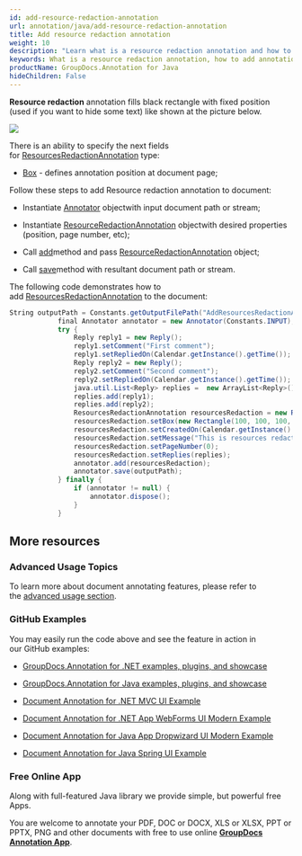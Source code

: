 ```yaml
---
id: add-resource-redaction-annotation
url: annotation/java/add-resource-redaction-annotation
title: Add resource redaction annotation
weight: 10
description: "Learn what is a resource redaction annotation and how to add it to a document programmatically using GroupDocs.Annotation for Java."
keywords: What is a resource redaction annotation, how to add annotation, add resource redaction annotation
productName: GroupDocs.Annotation for Java
hideChildren: False
---
```

**Resource redaction** annotation fills black rectangle with fixed position (used if you want to hide some text) like shown at the picture below. 

![](download/attachments/85231543/318823994)

There is an ability to specify the next fields for [ResourcesRedactionAnnotation](https://apireference.groupdocs.com/java/annotation/com.groupdocs.annotation.models.annotationmodels/ResourcesRedactionAnnotation) type:

*   [Box](https://apireference.groupdocs.com/annotation/java/com.groupdocs.annotation.models.annotationmodels/ResourcesRedactionAnnotation#getBox()) - defines annotation position at document page;
    

Follow these steps to add Resource redaction annotation to document:

*   Instantiate [Annotator](https://apireference.groupdocs.com/java/annotation/com.groupdocs.annotation/Annotator) objectwith input document path or stream;
    
*   Instantiate [ResourceRedactionAnnotation](https://apireference.groupdocs.com/java/annotation/com.groupdocs.annotation.models.annotationmodels/ResourcesRedactionAnnotation) objectwith desired properties (position, page number, etc);
    
*   Call [add](https://apireference.groupdocs.com/java/annotation/com.groupdocs.annotation/Annotator#add(com.groupdocs.annotation.models.annotationmodels.AnnotationBase))method and pass [ResourceRedactionAnnotation](https://apireference.groupdocs.com/java/annotation/com.groupdocs.annotation.models.annotationmodels/ResourcesRedactionAnnotation) object;
    
*   Call [save](https://apireference.groupdocs.com/java/annotation/com.groupdocs.annotation/Annotator#save(java.io.InputStream))method with resultant document path or stream.
    

The following code demonstrates how to add [ResourcesRedactionAnnotation](https://apireference.groupdocs.com/java/annotation/com.groupdocs.annotation.models.annotationmodels/ResourcesRedactionAnnotation) to the document:

```csharp
String outputPath = Constants.getOutputFilePath("AddResourcesRedactionAnnotation", FilenameUtils.getExtension(Constants.INPUT));
            final Annotator annotator = new Annotator(Constants.INPUT);
            try {
                Reply reply1 = new Reply();
                reply1.setComment("First comment");
                reply1.setRepliedOn(Calendar.getInstance().getTime());
                Reply reply2 = new Reply();
                reply2.setComment("Second comment");
                reply2.setRepliedOn(Calendar.getInstance().getTime());
                java.util.List<Reply> replies =  new ArrayList<Reply>();
                replies.add(reply1);
                replies.add(reply2);
                ResourcesRedactionAnnotation resourcesRedaction = new ResourcesRedactionAnnotation();
                resourcesRedaction.setBox(new Rectangle(100, 100, 100, 100));
                resourcesRedaction.setCreatedOn(Calendar.getInstance().getTime());
                resourcesRedaction.setMessage("This is resources redaction annotation");
                resourcesRedaction.setPageNumber(0);
                resourcesRedaction.setReplies(replies);
                annotator.add(resourcesRedaction);
                annotator.save(outputPath);
            } finally {
                if (annotator != null) {
                    annotator.dispose();
                }
            }
```

## More resources

### Advanced Usage Topics

To learn more about document annotating features, please refer to the [advanced usage section](Advanced%2Busage.html).

### GitHub Examples

You may easily run the code above and see the feature in action in our GitHub examples:

*   [GroupDocs.Annotation for .NET examples, plugins, and showcase](https://github.com/groupdocs-annotation/GroupDocs.Annotation-for-.NET)
    
*   [GroupDocs.Annotation for Java examples, plugins, and showcase](https://github.com/groupdocs-annotation/GroupDocs.Annotation-for-Java)
    
*   [Document Annotation for .NET MVC UI Example](https://github.com/groupdocs-annotation/GroupDocs.Annotation-for-.NET-MVC) 
    
*   [Document Annotation for .NET App WebForms UI Modern Example](https://github.com/groupdocs-annotation/GroupDocs.Annotation-for-.NET-WebForms)
    
*   [Document Annotation for Java App Dropwizard UI Modern Example](https://github.com/groupdocs-annotation/GroupDocs.Annotation-for-Java-Dropwizard)
    
*   [Document Annotation for Java Spring UI Example](https://github.com/groupdocs-annotation/GroupDocs.Annotation-for-Java-Spring)
    

### Free Online App

Along with full-featured Java library we provide simple, but powerful free Apps.

You are welcome to annotate your PDF, DOC or DOCX, XLS or XLSX, PPT or PPTX, PNG and other documents with free to use online **[GroupDocs Annotation App](https://products.groupdocs.app/annotation)**.
